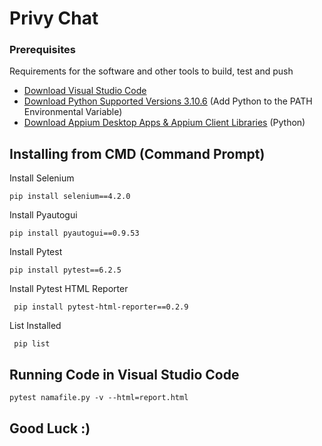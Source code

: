 # Privy Chat

### Prerequisites

Requirements for the software and other tools to build, test and push 
- [Download Visual Studio Code](https://code.visualstudio.com/download)
- [Download Python Supported Versions 3.10.6](https://www.python.org/downloads/release/python-3106/) (Add Python to the PATH Environmental Variable)
- [Download Appium Desktop Apps & Appium Client Libraries](https://appium.io/downloads.html) (Python) 

## Installing from CMD (Command Prompt)

Install Selenium 

    pip install selenium==4.2.0

Install Pyautogui

    pip install pyautogui==0.9.53

Install Pytest

    pip install pytest==6.2.5
  
Install Pytest HTML Reporter

     pip install pytest-html-reporter==0.2.9
    
List Installed

     pip list

## Running Code in Visual Studio Code

    pytest namafile.py -v --html=report.html

## Good Luck :)
